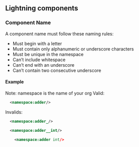 ## Lightning components


### Component Name

A component name must follow these naming rules:

- Must begin with a letter
- Must contain only alphanumeric or underscore characters
- Must be unique in the namespace
- Can’t include whitespace
- Can’t end with an underscore
- Can’t contain two consecutive underscore

#### Example

Note: namespace is the name of your org
Valid:

```xml
  <namespace:adder/>
```

Invalids:

```xml
  <namespace:adder_/>

  <namespace:adder__int/>

    <namespace:adder int/>


```
